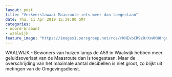 ```yaml
---
layout: post
title: "Verkeerslawaai Maasroute iets meer dan toegestaan"
date: Thu, 11 Apr 2019 15:39:00 GMT
categories: 
- noord-brabant 
- waalwijk 
feature_image: "https://images1.persgroep.net/rcs/rKHEvbCR9z0rXvAKW0rgdASUctw/diocontent/145319122/_fitwidth/400/?appId=21791a8992982cd8da851550a453bd7f&quality=0.7"
---
```


WAALWIJK - Bewoners van huizen langs de A59 in Waalwijk hebben meer geluidsoverlast van de Maasroute dan is toegestaan. Maar de overschrijding van het maximale aantal decibellen is niet groot, zo blijkt uit metingen van de Omgevingsdienst.
